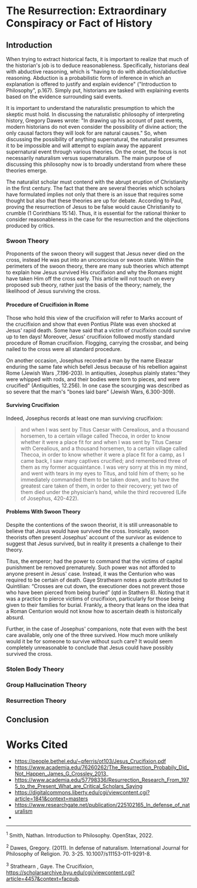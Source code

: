 # The Resurrection: Extraordinary Conspiracy or Fact of History

## Introduction 

When trying to extract historical facts, it is important to realize that much of the historian's
job is to deduce reasonableness. Specifically, historians deal with abductive reasoning, which is
"having to do with abduction/abductive reasoning. Abduction is a probabilistic form of inference
in which an explanation is offered to justify and explain evidence" ("Introduction to Philosophy",
p.167). Simply put, historians are tasked with explaining events based on the evidence surrounding
said events.

It is important to understand the naturalistic presumption to which the skeptic must hold. In
discussing the naturalistic philosophy of interpreting history, Gregory Dawes wrote: "In drawing
up his account of past events, modern historians do not even consider the possibility of divine
action; the only causal factors they will look for are natural causes." So, when discussing the
possibility of anything supernatural, the naturalist presumes it to be impossible and will attempt
to explain away the apparent supernatural event through various theories. On the onset, the focus is
not necessarily naturalism versus supernaturalism. The main purpose of discussing this philosophy
now is to broadly understand from where these theories emerge.

The naturalist scholar must contend with the abrupt eruption of Christianity in the first century.
The fact that there are several theories which scholars have formulated implies not only that
there is an issue that requires some thought but also that these theories are up for debate.
According to Paul, proving the resurrection of Jesus to be false would cause Christianity to
crumble (1 Corinthians 15:14). Thus, it is essential for the rational thinker to consider reasonableness
in the case for the resurrection and the objections produced by critics.

### Swoon Theory

Proponents of the swoon theory will suggest that Jesus never died on the cross, instead He was put
into an unconscious or swoon state. Within the perimeters of the swoon theory, there are many
sub theories which attempt to explain how Jesus survived His crucifixion and why the Romans might
have taken Him off the cross early. This article will not touch on every proposed sub theory, rather
just the basis of the theory; namely, the likelihood of Jesus surviving the cross.

#### Procedure of Crucifixion in Rome

Those who hold this view of the crucifixion will refer to Marks account of the crucifixion and show
that even Pontius Pilate was even shocked at Jesus' rapid death. Some have said that a victim of
crucifixion could survive up to ten days! Moreover, Jesus' crucifixion followed mostly standard
procedure of Roman crucifixion. Flogging, carrying the crossbar, and being nailed to the cross were
all standard procedure.

On another occasion, Josephus recorded a man by the name Eleazar enduring the same fate which befell
Jesus because of his rebellion against Rome (Jewish Wars ,7.196-203). In antiquities, Josephus
plainly states:"they were whipped with rods, and their bodies were torn to pieces, and were crucified"
(Antiquities, 12.256). In one case the scourging was described as so severe that the man's "bones
laid bare" (Jewish Wars, 6.300-309). 

#### Surviving Crucifixion

Indeed, Josephus records at least one man surviving crucifixion:

> and when I was sent by Titus Caesar with Cerealious, and a thousand horsemen, to a certain
village called Thecoa, in order to know whether it were a place fit for and when I was sent by Titus
Caesar with Cerealious, and a thousand horsemen, to a certain village called Thecoa, in order to
know whether it were a place fit for a camp, as I came back, I saw many captives crucified; and
remembered three of them as my former acquaintance. I was very sorry at this in my mind, and went
with tears in my eyes to Titus, and told him of them; so he immediately commanded them to be taken
down, and to have the greatest care taken of them, in order to their recovery; yet two of them died
under the physician’s hand, while the third recovered (Life of Josephus, 420-422).

#### Problems With Swoon Theory

Despite the contentions of the swoon theorist, it is still unreasonable to believe that Jesus would
have survived the cross. Ironically, swoon theorists often present Josephus' account of the survivor
as evidence to suggest that Jesus survived, but in reality it presents a challenge to their theory.

Titus, the emperor; had the power to command that the victims of capital punishment be removed
prematurely. Such power was not afforded to anyone present in Jesus' case. Instead, it was the
Centurion who was required to be certain of death. Gaye Strathearn notes a quote attributed to
Quintilian: “Crosses are cut down, the executioner does not prevent those who have been pierced from
being buried” (qtd in Stathern 8). Noting that it was a practice to pierce victims of
crucifixion, particularly for those being given to their families for burial. Frankly, a theory that
leans on the idea that a Roman Centurion would not know how to ascertain death is historically
absurd.

Further, in the case of Josephus' companions, note that even with the best care available, only
one of the three survived. How much more unlikely would it be for someone to survive without such care?
It would seem completely unreasonable to conclude that Jesus could have possibly survived the cross.

### Stolen Body Theory



### Group Hallucination Theory

### Resurrection Theory

## Conclusion


# Works Cited

- https://people.bethel.edu/~pferris/ot103/Jesus_Crucifixion.pdf
- https://www.academia.edu/76260262/The_Resurrection_Probabily_Did_Not_Happen_James_G_Crossley_2013_
- https://www.academia.edu/57798336/Resurrection_Research_From_1975_to_the_Present_What_are_Critical_Scholars_Saying
- https://digitalcommons.liberty.edu/cgi/viewcontent.cgi?article=1841&context=masters
- https://www.researchgate.net/publication/225102165_In_defense_of_naturalism
- 
---

<sup>1</sup> Smith, Nathan. Introduction to Philosophy. OpenStax, 2022.

<sup>2</sup> Dawes, Gregory. (2011). In defense of naturalism. International Journal for
Philosophy of Religion. 70. 3-25. 10.1007/s11153-011-9291-8.

<sup>3</sup> Strathearn , Gaye. The Crucifixion,
https://scholarsarchive.byu.edu/cgi/viewcontent.cgi?article=4457&context=facpub.

